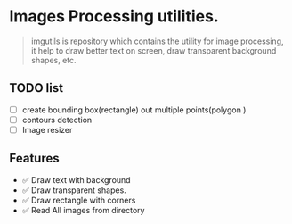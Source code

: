 # Images Processing utilities.

> imgutils is repository which contains the utility for image processing, it help to draw better text on screen, draw transparent background shapes, etc.

## TODO list

- [ ] create bounding box(rectangle) out multiple points(polygon )
- [ ] contours detection
- [ ] Image resizer

## Features

- ✅ Draw text with background
- ✅ Draw transparent shapes.
- ✅ Draw rectangle with corners
- ✅ Read All images from directory

